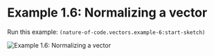 # Example 1.6: Normalizing a vector

Run this example: `(nature-of-code.vectors.example-6:start-sketch)`

![Example 1.6: Normalizing a vector](https://raw.githubusercontent.com/mark-gerarts/nature-of-code/master/screenshots/Example%201.6%3A%20Normalizing%20a%20vector.gif)